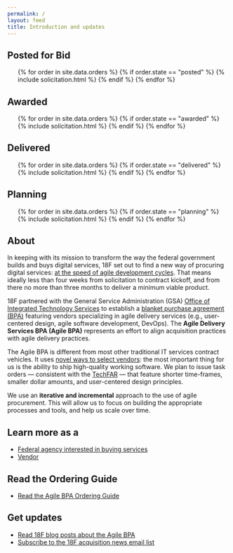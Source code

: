 ```yaml
---
permalink: /
layout: feed
title: Introduction and updates
---
```


<section class="solicitations">
  <h1>Posted for Bid</h1>
  <ol class="solicitations posted">
  {% for order in site.data.orders %}
    {% if order.state == "posted" %}
      {% include solicitation.html %}
    {% endif %}
  {% endfor %}
  </ol>
  <h1>Awarded</h1>
  <ol class="solicitations awarded">
  {% for order in site.data.orders %}
    {% if order.state == "awarded" %}
      {% include solicitation.html %}
    {% endif %}
  {% endfor %}
  </ol>
  <h1>Delivered</h1>
  <ol class="solicitations delivered">
  {% for order in site.data.orders %}
    {% if order.state == "delivered" %}
      {% include solicitation.html %}
    {% endif %}
  {% endfor %}
  </ol>
  <h1>Planning</h1>
  <ol class="solicitations planning">
  {% for order in site.data.orders %}
    {% if order.state == "planning" %}
      {% include solicitation.html %}
    {% endif %}
  {% endfor %}
  </ol>
</section>

<aside class="about page">
  <div class="wrapper">
    <h1>About</h1>
    <p>In keeping with its mission to transform the way the federal government builds and buys digital services, 18F set out to find a new way of procuring digital services: <a href="https://18f.gsa.gov/2015/01/08/creating-a-federal-marketplace-for-agile-delivery-services/">at the speed of agile development cycles</a>. That means ideally less than four weeks from solicitation to contract kickoff, and from there no more than three months to deliver a minimum viable product.</p>
    <p>18F partnered with the General Service Administration (GSA) <a href="https://www.gsa.gov/portal/content/105150">Office of Integrated Technology Services</a> to establish a <a href="http://www.gsa.gov/portal/content/199353">blanket purchase agreement (BPA)</a> featuring vendors specializing in agile delivery services (e.g., user-centered design, agile software development, DevOps). The <strong>Agile Delivery Services BPA (Agile BPA)</strong> represents an effort to align acquisition practices with agile delivery practices.</p>
    <p>The Agile BPA is different from most other traditional IT services contract vehicles. It uses <a href="https://18f.gsa.gov/2015/04/23/coming-soon-the-agile-delivery-services-soliciatation/">novel ways to select vendors</a>: the most important thing for us is the ability to ship high-quality working software. We plan to issue task orders &mdash; consistent with the <a href="https://playbook.cio.gov/techfar/">TechFAR</a> &mdash; that feature shorter time-frames, smaller dollar amounts, and user-centered design principles.</div>
    <p>We use an <strong>iterative and incremental</strong> approach to the use of agile procurement. This will allow us to focus on building the appropriate processes and tools, and help us scale over time.</p>
    <h1>Learn more as a </h1>
    <ul class="learn-more">
      <li class="learn-more-federal-agency"><a href="buyers/">Federal agency interested in buying services</a></li>
      <li class="learn-more-vendor"><a href="vendors/">Vendor</a></li>
    </ul>
    <h1>Read the Ordering Guide</h1>
    <ul>
      <li><a href="ordering-guide/">Read the Agile BPA Ordering Guide</a></li>
    </ul>
    <h1>Get updates</h1>
    <ul>
      <li><a href="https://18f.gsa.gov/tags/agile-bpa/">Read 18F blog posts about the Agile BPA</a></li>
      <li><a href="http://eepurl.com/bJQHFr">Subscribe to the 18F acquisition news email list</a></li>
    </ul>
  </div>  
</aside>
